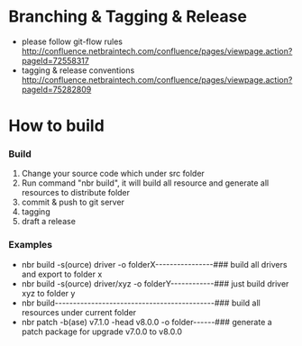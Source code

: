 # Branching & Tagging & Release
* please follow git-flow rules http://confluence.netbraintech.com/confluence/pages/viewpage.action?pageId=72558317
* tagging & release conventions http://confluence.netbraintech.com/confluence/pages/viewpage.action?pageId=75282809
# How to build
### Build
1. Change your source code which under src folder
2. Run command "nbr build", it will build all resource and generate all resources to distribute folder
3. commit & push to git server
4. tagging
5. draft a release
### Examples
* nbr build -s(ource) driver -o folderX----------------### build all drivers and export to folder x
* nbr build -s(ource) driver/xyz -o folderY------------### just build driver xyz to folder y
* nbr build--------------------------------------------### build all resources under current folder
* nbr patch -b(ase) v7.1.0 -head v8.0.0 -o folder------### generate a patch package for upgrade v7.0.0 to v8.0.0
